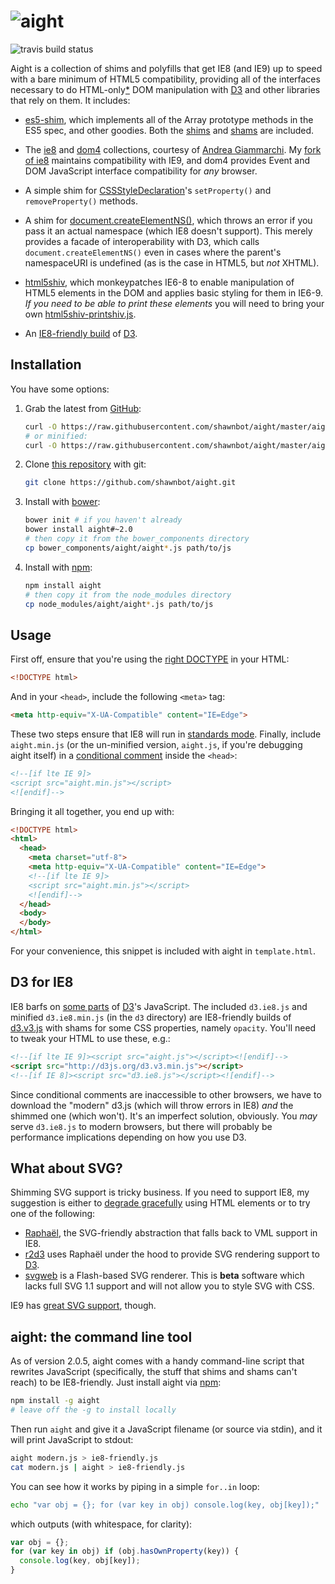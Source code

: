 # <img alt="aight" src="https://raw.github.com/shawnbot/aight/master/assets/aight.png">

<img src="https://travis-ci.org/shawnbot/aight.svg" alt="travis build status">

Aight is a collection of shims and polyfills that get IE8 (and IE9) up to speed
with a bare minimum of HTML5 compatibility, providing all of the interfaces
necessary to do HTML-only[*](#svg) DOM manipulation with [D3](http://d3js.org)
and other libraries that rely on them. It includes:

* [es5-shim](https://github.com/kriskowal/es5-shim), which implements all of
  the Array prototype methods in the ES5 spec, and other goodies. Both the
  [shims](https://github.com/es-shims/es5-shim#shims) and
  [shams](https://github.com/es-shims/es5-shim#shams) are included.

* The [ie8](https://github.com/WebReflection/ie8) and
  [dom4](https://github.com/WebReflection/dom4) collections, courtesy of
  [Andrea Giammarchi](https://github.com/WebReflection). My
  [fork of ie8](https://github.com/shawnbot/ie8/tree/ie9) maintains
  compatibility with IE9, and dom4 provides Event and DOM JavaScript interface
  compatibility for *any* browser.

* A simple shim for
  [CSSStyleDeclaration](http://www.w3.org/TR/DOM-Level-2-Style/css.html#CSS-CSSStyleDeclaration)'s
  `setProperty()` and `removeProperty()` methods.

* A shim for [document.createElementNS()](http://www.w3.org/TR/DOM-Level-2-Core/core.html#ID-DocCrElNS),
  which throws an error if you pass it an actual namespace (which IE8 doesn't
  support). This merely provides a facade of interoperability with D3, which
  calls `document.createElementNS()` even in cases where the parent's
  namespaceURI is undefined (as is the case in HTML5, but *not* XHTML).

* [html5shiv](https://github.com/aFarkas/html5shiv/), which monkeypatches IE6-8
  to enable manipulation of HTML5 elements in the DOM and applies basic styling
  for them in IE6-9. *If you need to be able to print these elements* you will
  need to bring your own
  [html5shiv-printshiv.js](https://github.com/aFarkas/html5shiv/#html5shiv-printshivjs).

* An [IE8-friendly build](#d3-ie8) of [D3](http://d3js.org).

## Installation
You have some options:

1. Grab the latest from [GitHub](https://github.com/shawnbot/aight):
    ```sh
    curl -O https://raw.githubusercontent.com/shawnbot/aight/master/aight.js
    # or minified:
    curl -O https://raw.githubusercontent.com/shawnbot/aight/master/aight.min.js
    ```

1. Clone [this repository](https://github.com/shawnbot/aight) with git:
    ```sh
    git clone https://github.com/shawnbot/aight.git
    ```

1. Install with [bower](http://bower.io/):
    ```sh
    bower init # if you haven't already
    bower install aight#~2.0
    # then copy it from the bower_components directory
    cp bower_components/aight/aight*.js path/to/js
    ```

1. Install with [npm](https://www.npmjs.com/package/aight):
    ```sh
    npm install aight
    # then copy it from the node_modules directory
    cp node_modules/aight/aight*.js path/to/js
    ```

## Usage
First off, ensure that you're using the [right
DOCTYPE](http://ejohn.org/blog/html5-doctype/) in your HTML:

```html
<!DOCTYPE html>
```

And in your `<head>`, include the following `<meta>` tag:

```html
<meta http-equiv="X-UA-Compatible" content="IE=Edge">
```

These two steps ensure that IE8 will run in [standards
mode](http://en.wikipedia.org/wiki/Internet_Explorer_8#Standards_mode).
Finally, include `aight.min.js` (or the un-minified version, `aight.js`, if
you're debugging aight itself) in a [conditional
comment](http://www.quirksmode.org/css/condcom.html) inside the `<head>`:

```html
<!--[if lte IE 9]>
<script src="aight.min.js"></script>
<![endif]-->
```

Bringing it all together, you end up with:

```html
<!DOCTYPE html>
<html>
  <head>
    <meta charset="utf-8">
    <meta http-equiv="X-UA-Compatible" content="IE=Edge">
    <!--[if lte IE 9]>
    <script src="aight.min.js"></script>
    <![endif]-->
  </head>
  <body>
  </body>
</html>
```

For your convenience, this snippet is included with aight in `template.html`.

## D3 for IE8 <a name="d3-ie8"></a>
IE8 barfs on [some parts](https://github.com/mbostock/d3/pull/2209) of
[D3](http://d3js.org)'s JavaScript. The included `d3.ie8.js` and minified
`d3.ie8.min.js` (in the `d3` directory) are IE8-friendly builds of
[d3.v3.js](http://d3js.org/d3.v3.js) with shams for some CSS properties, namely
`opacity`. You'll need to tweak your HTML to use these, e.g.:

```html
<!--[if lte IE 9]><script src="aight.js"></script><![endif]-->
<script src="http://d3js.org/d3.v3.min.js"></script>
<!--[if IE 8]><script src="d3.ie8.js"></script><![endif]-->
```

Since conditional comments are inaccessible to other browsers, we
have to download the "modern" d3.js (which will throw errors in IE8)
*and* the shimmed one (which won't). It's an imperfect solution,
obviously. You *may* serve `d3.ie8.js` to modern browsers, but there
will probably be performance implications depending on how you use
D3.

## What about SVG? <a name="svg"></a>
Shimming SVG support is tricky business. If you need to support IE8, my
suggestion is either to [degrade gracefully](https://www.google.com/search?q=graceful%20degradation)
using HTML elements or to try one of the following:

- [Raphaël](http://raphaeljs.com/), the SVG-friendly abstraction that falls
  back to VML support in IE8.
- [r2d3](https://github.com/mhemesath/r2d3/) uses Raphaël under the hood to
  provide SVG rendering support to [D3](http://d3js.org).
- [svgweb](https://code.google.com/p/svgweb/) is a Flash-based SVG renderer.
  This is **beta** software which lacks full SVG 1.1 support and will not allow
  you to style SVG with CSS.

IE9 has [great SVG support](http://blogs.msdn.com/b/ie/archive/2010/03/18/svg-in-ie9-roadmap.aspx),
though.

## aight: the command line tool
As of version 2.0.5, aight comes with a handy command-line script that rewrites
JavaScript (specifically, the stuff that shims and shams can't reach) to be
IE8-friendly. Just install aight via [npm](https://www.npmjs.com/package/aight):

```sh
npm install -g aight
# leave off the -g to install locally
```

Then run `aight` and give it a JavaScript filename (or source via stdin), and
it will print JavaScript to stdout:

```sh
aight modern.js > ie8-friendly.js
cat modern.js | aight > ie8-friendly.js
```

You can see how it works by piping in a simple `for..in` loop:

```sh
echo "var obj = {}; for (var key in obj) console.log(key, obj[key]);" | aight
```

which outputs (with whitespace, for clarity):

```js
var obj = {};
for (var key in obj) if (obj.hasOwnProperty(key)) {
  console.log(key, obj[key]);
}
```
